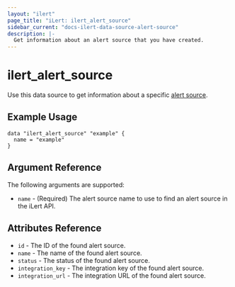 ```yaml
---
layout: "ilert"
page_title: "iLert: ilert_alert_source"
sidebar_current: "docs-ilert-data-source-alert-source"
description: |-
  Get information about an alert source that you have created.
---
```


# ilert_alert_source

Use this data source to get information about a specific [alert source][1].

## Example Usage

```hcl
data "ilert_alert_source" "example" {
  name = "example"
}
```

## Argument Reference

The following arguments are supported:

- `name` - (Required) The alert source name to use to find an alert source in the iLert API.

## Attributes Reference

- `id` - The ID of the found alert source.
- `name` - The name of the found alert source.
- `status` - The status of the found alert source.
- `integration_key` - The integration key of the found alert source.
- `integration_url` - The integration URL of the found alert source.

[1]: https://api.ilert.com/api-docs/#tag/Alert-Sources
